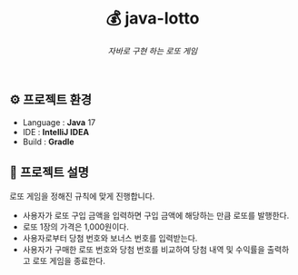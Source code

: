 <h1 align="center"> 💰 java-lotto </h1>

<p align="center"><i>자바로 구현 하는 로또 게임</i></p>
<br>

## ⚙️ 프로젝트 환경
+ Language : **Java** 17
+ IDE : **IntelliJ IDEA**
+ Build : **Gradle**

## 📄 프로젝트 설명
로또 게임을 정해진 규칙에 맞게 진행합니다.
+ 사용자가 로또 구입 금액을 입력하면 구입 금액에 해당하는 만큼 로또를 발행한다.
+ 로또 1장의 가격은 1,000원이다.
+ 사용자로부터 당첨 번호와 보너스 번호를 입력받는다.
+ 사용자가 구매한 로또 번호와 당첨 번호를 비교하여 당첨 내역 및 수익률을 출력하고 로또 게임을 종료한다.
